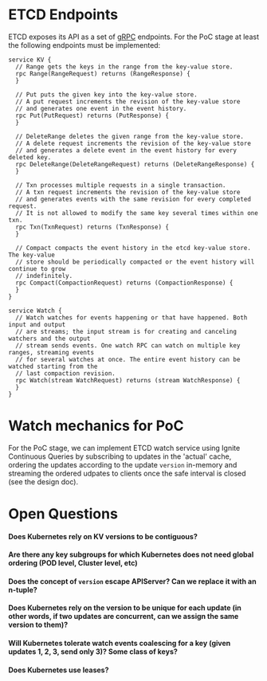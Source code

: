 # ETCD Endpoints
ETCD exposes its API as a set of [gRPC](https://grpc.io/) endpoints. For the PoC stage at least the following endpoints
must be implemented:

    service KV {
      // Range gets the keys in the range from the key-value store.
      rpc Range(RangeRequest) returns (RangeResponse) {
      }
    
      // Put puts the given key into the key-value store.
      // A put request increments the revision of the key-value store
      // and generates one event in the event history.
      rpc Put(PutRequest) returns (PutResponse) {
      }
    
      // DeleteRange deletes the given range from the key-value store.
      // A delete request increments the revision of the key-value store
      // and generates a delete event in the event history for every deleted key.
      rpc DeleteRange(DeleteRangeRequest) returns (DeleteRangeResponse) {
      }
    
      // Txn processes multiple requests in a single transaction.
      // A txn request increments the revision of the key-value store
      // and generates events with the same revision for every completed request.
      // It is not allowed to modify the same key several times within one txn.
      rpc Txn(TxnRequest) returns (TxnResponse) {
      }
    
      // Compact compacts the event history in the etcd key-value store. The key-value
      // store should be periodically compacted or the event history will continue to grow
      // indefinitely.
      rpc Compact(CompactionRequest) returns (CompactionResponse) {
      }
    }
    
    service Watch {
      // Watch watches for events happening or that have happened. Both input and output
      // are streams; the input stream is for creating and canceling watchers and the output
      // stream sends events. One watch RPC can watch on multiple key ranges, streaming events
      // for several watches at once. The entire event history can be watched starting from the
      // last compaction revision.
      rpc Watch(stream WatchRequest) returns (stream WatchResponse) {
      }
    }
    
# Watch mechanics for PoC
For the PoC stage, we can implement ETCD watch service using Ignite Continuous Queries by subscribing to updates
in the 'actual' cache, ordering the updates according to the update ``version`` in-memory and streaming the ordered
udpates to clients once the safe interval is closed (see the design doc).
    
# Open Questions
#### Does Kubernetes rely on KV versions to be contiguous?
#### Are there any key subgroups for which Kubernetes does not need global ordering (POD level, Cluster level, etc)
#### Does the concept of ``version`` escape APIServer? Can we replace it with an n-tuple?
#### Does Kubernetes rely on the version to be unique for each update (in other words, if two updates are concurrent, can we assign the same version to them)?
#### Will Kubernetes tolerate watch events coalescing for a key (given updates 1, 2, 3, send only 3)? Some class of keys?
#### Does Kubernetes use leases?  